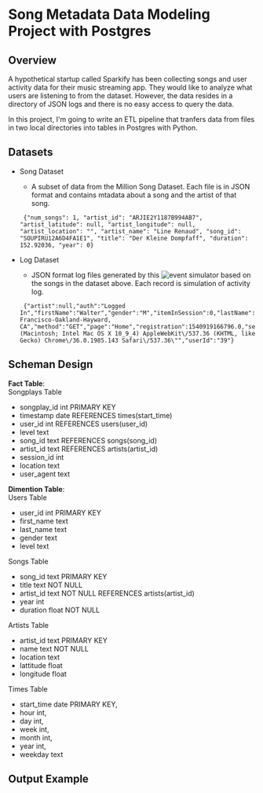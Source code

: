 # Song Metadata Data Modeling Project with Postgres 

## Overview

A hypothetical startup called Sparkify has been collecting songs and user activity data for their music streaming app. They would like to analyze what users are listening to from the dataset. However, the data resides in a directory of JSON logs and there is no easy access to query the data. 

In this project, I'm going to write an ETL pipeline that tranfers data from files in two local directories into tables in Postgres with Python. 

## Datasets
- Song Dataset
    - A subset of data from the Million Song Dataset. Each file is in JSON format and contains mtadata about a song and the artist of that song. 
    ```
     {"num_songs": 1, "artist_id": "ARJIE2Y1187B994AB7", "artist_latitude": null, "artist_longitude": null, "artist_location": "", "artist_name": "Line Renaud", "song_id": "SOUPIRU12A6D4FA1E1", "title": "Der Kleine Dompfaff", "duration": 152.92036, "year": 0}
    ```

- Log Dataset 
    - JSON format log files generated by this ![event simulator](https://github.com/Interana/eventsim) based on the songs in the dataset above. Each record is simulation of activity log. 
    ```
     {"artist":null,"auth":"Logged In","firstName":"Walter","gender":"M","itemInSession":0,"lastName":"Frye","length":null,"level":"free","location":"San Francisco-Oakland-Hayward, CA","method":"GET","page":"Home","registration":1540919166796.0,"sessionId":38,"song":null,"status":200,"ts":1541105830796,"userAgent":"\"Mozilla\/5.0 (Macintosh; Intel Mac OS X 10_9_4) AppleWebKit\/537.36 (KHTML, like Gecko) Chrome\/36.0.1985.143 Safari\/537.36\"","userId":"39"}
    ```

## Scheman Design 

**Fact Table**: <br/>
Songplays Table
 * songplay_id int PRIMARY KEY
 * timestamp date REFERENCES times(start_time)
 * user_id int REFERENCES users(user_id)
 * level text
 * song_id text REFERENCES songs(song_id)
 * artist_id text REFERENCES artists(artist_id)
 * session_id int
 * location text
 * user_agent text


**Dimention Table**: <br/>
Users Table
 * user_id int PRIMARY KEY
 * first_name text
 * last_name text 
 * gender text
 * level text

Songs Table
 * song_id text PRIMARY KEY
 * title text NOT NULL
 * artist_id text NOT NULL REFERENCES artists(artist_id)
 * year int
 * duration float NOT NULL

Artists Table
 * artist_id text PRIMARY KEY
 * name text NOT NULL
 * location text
 * lattitude float
 * longitude float

Times Table 
 * start_time date PRIMARY KEY, 
 * hour int, 
 * day int, 
 * week int, 
 * month int,
 * year int,
 * weekday text
 
## Output Example 

